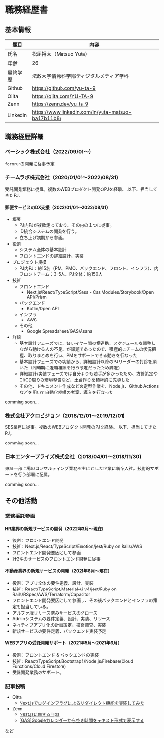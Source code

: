 # 職務経歴書

## 基本情報

|題目|内容|
|---|---|
|氏名|松尾裕太（Matsuo Yuta）|
|年齢|26|
|最終学歴|法政大学情報科学部ディジタルメディア学科|
|Github|https://github.com/yu-ta-9|
|Qiita|https://qiita.com/YU-TA-9|
|Zenn|https://zenn.dev/yu_ta_9|
|Linkedin|https://www.linkedin.com/in/yuta-matsuo-ba17b11b8/|

## 職務経歴詳細

### ベーシック株式会社（2022/09/01〜）

`formrun`の開発に従事予定

### チームラボ株式会社（2020/01/01〜2022/08/31)

受託開発業務に従事。複数のWEBプロダクト開発のPJを経験。
以下、担当してきたPJ。

#### 郵便サービスのDX支援（2022/01/01〜2022/08/31）

- 概要
  - PJ内PJが複数走っており、その内の１つに従事。
  - ID統合システムの開発を行う。
  - 立ち上げ初期から参画。
- 役割
  - システム全体の基本設計
  - フロントエンドの詳細設計、実装
- プロジェクト規模
  - PJ内PJ：約15名（PM、PMO、バックエンド、フロント、インフラ）、内フロントチーム：3-5人、PJ全体：約150人
- 技術
  - フロントエンド
    - Next.js/React/TypeScript/Sass - Css Modules/Storybook/Open API/Prism
  - バックエンド
    - Kotlin/Open API
  - インフラ
    - AWS
  - その他
    - Google Spreadsheet/GAS/Asana
- 詳細
  - 基本設計フェーズでは、各レイヤー間の横連携、スケジュールを調整しながら動ける人の不足、が課題であったので、積極的にチームの状況把握、取りまとめを行い、PMをサポートできる動きを行なった
  - 基本設計フェーズでの功績から、詳細設計以降のPJリーダーの打診を頂いた（同時期に退職相談を行う予定だったため辞退）
  - 詳細設計/実装フェーズでは自分よりも若手が多かったため、方針策定やCI/CD周りの環境整備など、土台作りを積極的に先導した
  - その他、ドキュメント作成などの定型作業を、Node.js、Github Actionsなどを用いて自動化機構の考案、導入を行なった

comming soon...

### 株式会社アクロビジョン（2018/12/01〜2019/12/01)

SES業務に従事。複数のWEBプロダクト開発のPJを経験。
以下、担当してきたPJ。

comming soon...

### 日本エンタープライズ株式会社（2018/04/01〜2018/11/30)

東証一部上場のコンサルティング業務を主にとした企業に新卒入社。技術的サポートを行う部署に配属。

comming soon...

## その他活動

### 業務委託参画

#### **HR業界の新規サービスの開発（2022年3月〜現在）**

- 役割：フロントエンド開発
- 技術：Next.js/React/TypeScript/Emotion/jest/Ruby on Rails/AWS
- フロントエンド開発要因として参画
- 計2件のサービスのフロントエンド開発に従事


#### **不動産業界の新規サービスの開発（2021年6月〜現在）**

- 役割：アプリ全体の要件定義、設計、実装
- 技術：React/TypeScript/Material-ui v4/jest/Ruby on Rails/RSpec/AWS/Terraform/Capacitor
- フロントエンド開発要因として参画し、その後バックエンドとインフラの策定も担当している。
- アルファ版リリース済みサービスのグロース
- Adminシステムの要件定義、設計、実装、リリース
- ネイティブアプリ化の計画策定、技術調査、実装
- 新規サービスの要件定義、バックエンド実装予定


#### **WEBアプリの受託開発サポート（2021年5月〜2021年6月）**

- 役割：フロントエンド & バックエンドの実装
- 技術：React/TypeScript/Bootstrap4/Node.js/Firebase(Cloud Functions/Cloud Firestore)
- 受託開発業務のサポート。

### 記事投稿

- Qitta
  - [Next.jsでログインフラグによるリダイレクト機能を実装してみた](https://qiita.com/YU-TA-9/items/d7244ffd09bda08ce8ce)
- Zenn
  - [Nest.jsに関するTips](https://zenn.dev/yu_ta_9/articles/130370e67cc56f)
  - [[GAS]Googleカレンダーから空き時間をテキスト形式で表示する](https://zenn.dev/yu_ta_9/articles/b4753e8b90d9c8)

など
